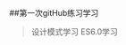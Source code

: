 <!--
 * @Author: [JokerChen]
 * @Date: 2020-01-08 09:06:06
 * @LastEditors  : [JokerChen]
 * @LastEditTime : 2020-01-08 19:40:35
 * @Description: 
 -->
##第一次gitHub练习学习
> 设计模式学习
> ES6.0学习
